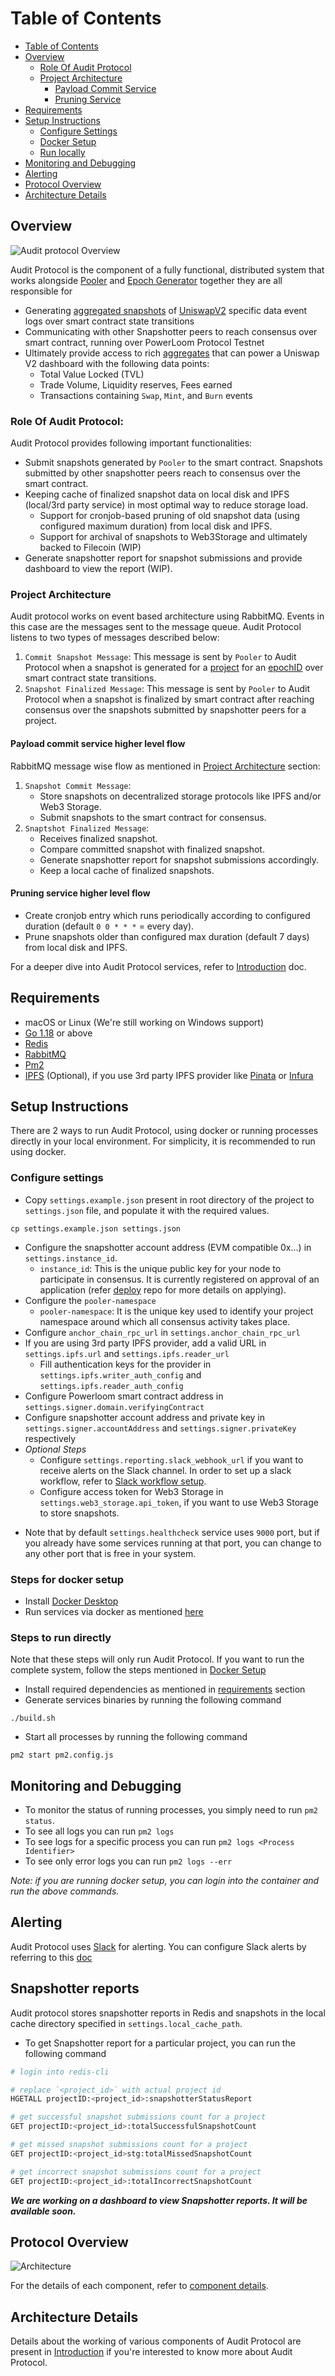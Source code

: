 # Table of Contents
- [Table of Contents](#table-of-contents)
- [Overview](#overview)
  - [Role Of Audit Protocol](#role-of-audit-protocol)
  - [Project Architecture](#project-architecture)
    - [Payload Commit Service](#payload-commit-service-higher-level-flow)
    - [Pruning Service](#pruning-service-higher-level-flow)
- [Requirements](#requirements)
- [Setup Instructions](#setup-instructions)
  - [Configure Settings](#configure-settings)
  - [Docker Setup](#steps-for-docker-setup)
  - [Run locally](#steps-to-run-directly)
- [Monitoring and Debugging](#monitoring-and-debugging)
- [Alerting](#alerting)
- [Protocol Overview](#protocol-overview)
- [Architecture Details](#architecture-details)

## Overview
![Audit protocol Overview](./docs/images/audit_protocol_overview.png)

Audit Protocol is the component of a fully functional, distributed system that works alongside [Pooler](https://github.com/PowerLoom/pooler) and [Epoch Generator](https://github.com/PowerLoom/pooler/blob/dockerify/README.md#epoch-generation) together they are all responsible for
- Generating [aggregated snapshots](https://github.com/PowerLoom/pooler/tree/onchain_pooler#base-snapshot-generation) of [UniswapV2](https://v2.info.uniswap.org/home) specific data event logs over smart contract state transitions
- Communicating with other Snapshotter peers to reach consensus over smart contract, running over PowerLoom Protocol Testnet
- Ultimately provide access to rich [aggregates](https://github.com/PowerLoom/pooler/tree/onchain_pooler#aggregation-and-data-composition---snapshot-generation-of-higher-order-datapoints-on-base-snapshots) that can power a Uniswap V2 dashboard with the following data points:
  - Total Value Locked (TVL)
  - Trade Volume, Liquidity reserves, Fees earned
  - Transactions containing `Swap`, `Mint`, and `Burn` events

### Role Of Audit Protocol:
Audit Protocol provides following important functionalities:
- Submit snapshots generated by `Pooler` to the smart contract. Snapshots submitted by other snapshotter peers reach to consensus over the smart contract.
- Keeping cache of finalized snapshot data on local disk and IPFS (local/3rd party service) in most optimal way to reduce storage load.
  - Support for cronjob-based pruning of old snapshot data (using configured maximum duration) from local disk and IPFS.
  - Support for archival of snapshots to Web3Storage and ultimately backed to Filecoin (WIP)
- Generate snapshotter report for snapshot submissions and provide dashboard to view the report (WIP).

### Project Architecture

Audit protocol works on event based architecture using RabbitMQ. Events in this case are the messages sent to the message queue.
Audit Protocol listens to two types of messages described below:
1. `Commit Snapshot Message`: This message is sent by `Pooler` to Audit Protocol when a snapshot is generated for a [project](https://github.com/PowerLoom/pooler/tree/onchain_pooler#extending-pooler-with-a-uniswap-v2-data-point) for an [epochID](https://github.com/PowerLoom/pooler/tree/onchain_pooler#epoch-generation) over smart contract state transitions.
2. `Snapshot Finalized Message`: This message is sent by `Pooler` to Audit Protocol when a snapshot is finalized by smart contract after reaching consensus over the snapshots submitted by snapshotter peers for a project.

#### Payload commit service higher level flow
RabbitMQ message wise flow as mentioned in [Project Architecture](#project-architecture) section:
<!-- TODO: add links to white paper for each of the functions below -->
1. `Snapshot Commit Message`:
   - Store snapshots on decentralized storage protocols like IPFS and/or Web3 Storage.
   - Submit snapshots to the smart contract for consensus.
2. `Snaptshot Finalized Message`:
   - Receives finalized snapshot.
   - Compare committed snapshot with finalized snapshot.
   - Generate snapshotter report for snapshot submissions accordingly.
   - Keep a local cache of finalized snapshots.

#### Pruning service higher level flow
- Create cronjob entry which runs periodically according to configured duration (default `0 0 * * *` = every day).
- Prune snapshots older than configured max duration (default 7 days) from local disk and IPFS.

For a deeper dive into Audit Protocol services, refer to [Introduction](docs/Introduction.md) doc.

## Requirements
* macOS or Linux (We're still working on Windows support)
* [Go 1.18](https://golang.org/doc/install) or above
* [Redis](https://redis.io/docs/getting-started/installation/)
* [RabbitMQ](https://www.rabbitmq.com/download.html)
* [Pm2](https://pm2.keymetrics.io/docs/usage/quick-start/)
* [IPFS](https://ipfs.tech/) (Optional), if you use 3rd party IPFS provider like [Pinata](https://pinata.cloud/) or [Infura](https://infura.io/)

## Setup Instructions
There are 2 ways to run Audit Protocol, using docker or running processes directly in your local environment.
For simplicity, it is recommended to run using docker.

###  Configure settings
* Copy `settings.example.json` present in root directory of the project to `settings.json` file, and populate it with the required values.

```shell
cp settings.example.json settings.json
```

- Configure the snapshotter account address (EVM compatible 0x...) in `settings.instance_id`.
  - `instance_id`: This is the unique public key for your node to participate in consensus. It is currently registered on approval of an application (refer [deploy](https://github.com/PowerLoom/deploy/tree/onchain_deploy) repo for more details on applying).
- Configure the `pooler-namespace`
  - `pooler-namespace`: It is the unique key used to identify your project namespace around which all consensus activity takes place.
- Configure `anchor_chain_rpc_url` in `settings.anchor_chain_rpc_url`
- If you are using 3rd party IPFS provider, add a valid URL in `settings.ipfs.url` and `settings.ipfs.reader_url`
  - Fill authentication keys for the provider in `settings.ipfs.writer_auth_config` and `settings.ipfs.reader_auth_config`
- Configure Powerloom smart contract address in `settings.signer.domain.verifyingContract`
- Configure snapshotter account address and private key in `settings.signer.accountAddress` and `settings.signer.privateKey` respectively
- *Optional Steps*
  - Configure `settings.reporting.slack_webhook_url` if you want to receive alerts on the Slack channel.
    In order to set up a slack workflow, refer to [Slack workflow setup](./docs/slack_workflow_setup.md).
  - Configure access token for Web3 Storage in `settings.web3_storage.api_token`, if you want to use Web3 Storage to store snapshots.
* Note that by default `settings.healthcheck` service uses `9000` port, but if you already have some services running at that port, you can
  change to any other port that is free in your system.

### Steps for docker setup
* Install [Docker Desktop](https://www.docker.com/products/docker-desktop/)
* Run services via docker as mentioned [here](https://github.com/PowerLoom/deploy/tree/main#instructions-for-code-contributors)

### Steps to run directly
Note that these steps will only run Audit Protocol. If you want to run the complete system, follow the steps mentioned in [Docker Setup](#steps-for-docker-setup)
* Install required dependencies as mentioned in [requirements](#requirements) section
* Generate services binaries by running the following command

```shell
./build.sh
```

* Start all processes by running the following command

```shell
pm2 start pm2.config.js
```

## Monitoring and Debugging

- To monitor the status of running processes, you simply need to run `pm2 status`.
- To see all logs you can run `pm2 logs`
- To see logs for a specific process you can run `pm2 logs <Process Identifier>`
- To see only error logs you can run `pm2 logs --err`

*Note: if you are running docker setup, you can login into the container and run the above commands.*

## Alerting
Audit Protocol uses [Slack](https://slack.com/) for alerting. You can configure Slack alerts by referring to this [doc](./docs/slack_workflow_setup.md)
## Snapshotter reports

Audit protocol stores snapshotter reports in Redis and snapshots in the local cache directory specified in `settings.local_cache_path`.
- To get Snapshotter report for a particular project, you can run the following command
```bash
# login into redis-cli

# replace `<project_id>` with actual project id
HGETALL projectID:<project_id>:snapshotterStatusReport

# get successful snapshot submissions count for a project
GET projectID:<project_id>:totalSuccessfulSnapshotCount

# get missed snapshot submissions count for a project
GET projectID:<project_id>stg:totalMissedSnapshotCount

# get incorrect snapshot submissions count for a project
GET projectID:<project_id>:totalIncorrectSnapshotCount
```

***We are working on a dashboard to view Snapshotter reports. It will be available soon.***

## Protocol Overview
![Architecture](./docs/images/onchain_architecture.png)

For the details of each component, refer to [component details](https://github.com/PowerLoom/pooler/blob/dockerify/README.md#major-components).

## Architecture Details
Details about the working of various components of Audit Protocol are present in [Introduction](docs/Introduction.md)
if you're interested to know more about Audit Protocol.
